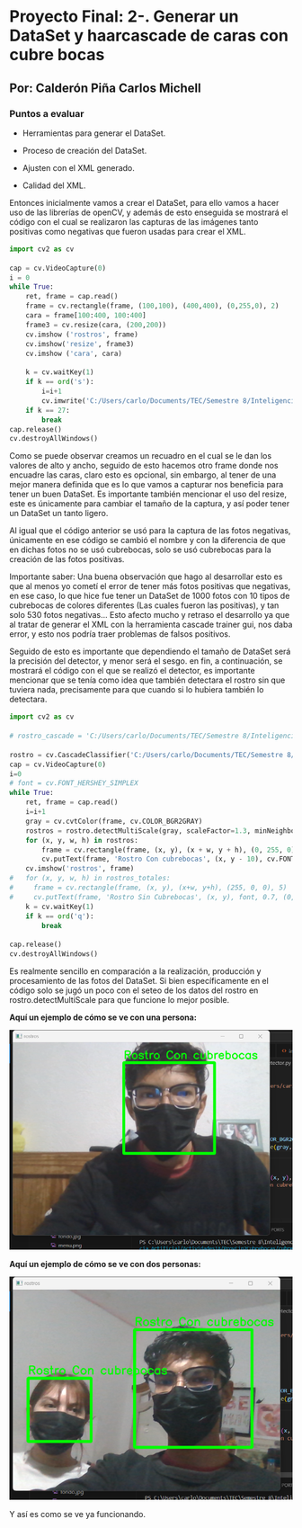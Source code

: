 # Proyecto Final: 2-. Generar un DataSet y haarcascade de caras con cubre bocas

## Por: Calderón Piña Carlos Michell

### Puntos a evaluar

* Herramientas para generar el DataSet.
  
* Proceso de creación del DataSet.
  
* Ajusten con el XML generado.
  
* Calidad del XML.

Entonces inicialmente vamos a crear el DataSet, para ello vamos a hacer uso de las librerías de openCV, y además de esto enseguida se mostrará el código con el cual se realizaron las capturas de las imágenes tanto positivas como negativas que fueron usadas para crear el XML.

```Python
import cv2 as cv

cap = cv.VideoCapture(0)
i = 0
while True:
    ret, frame = cap.read()
    frame = cv.rectangle(frame, (100,100), (400,400), (0,255,0), 2)
    cara = frame[100:400, 100:400] 
    frame3 = cv.resize(cara, (200,200))
    cv.imshow ('rostros', frame)
    cv.imshow('resize', frame3)
    cv.imshow ('cara', cara)

    k = cv.waitKey(1)
    if k == ord('s'):
        i=i+1
        cv.imwrite('C:/Users/carlo/Documents/TEC/Semestre 8/Inteligencia Artificial/ActividadesIA/ProyFin2Cubrebocas/ConCubrebocasPositivas/Positiva'+str(i)+'.jpg', frame3)
    if k == 27:
        break
cap.release()
cv.destroyAllWindows()

```

Como se puede observar creamos un recuadro en el cual se le dan los valores de alto y ancho, seguido de esto hacemos otro frame donde nos encuadre las caras, claro esto es opcional, sin embargo, al tener de una mejor manera definida que es lo que vamos a capturar nos beneficia para tener un buen DataSet. Es importante también mencionar el uso del resize, este es únicamente para cambiar el tamaño de la captura, y así poder tener un DataSet un tanto ligero.

Al igual que el código anterior se usó para la captura de las fotos negativas, únicamente en ese código se cambió el nombre y con la diferencia de que en dichas fotos no se usó cubrebocas, solo se usó cubrebocas para la creación de las fotos positivas.

Importante saber: Una buena observación que hago al desarrollar esto es que al menos yo cometí el error de tener más fotos positivas que negativas, en ese caso, lo que hice fue tener un DataSet de 1000 fotos con 10 tipos de cubrebocas de colores diferentes (Las cuales fueron las positivas), y tan solo 530 fotos negativas... Esto afecto mucho y retraso el desarrollo ya que al tratar de generar el XML con la herramienta cascade trainer gui, nos daba error, y esto nos podría traer problemas de falsos positivos.

Seguido de esto es importante que dependiendo el tamaño de DataSet será la precisión del detector, y menor será el sesgo. en fin, a continuación, se mostrará el código con el que se realizó el detector, es importante mencionar que se tenía como idea que también detectara el rostro sin que tuviera nada, precisamente para que cuando si lo hubiera también lo detectara.

```Python
import cv2 as cv

# rostro_cascade = 'C:/Users/carlo/Documents/TEC/Semestre 8/Inteligencia Artificial/ActividadesIA/ProyFin2Cubrebocas/haarcascade_frontalface_alt.xml' 

rostro = cv.CascadeClassifier('C:/Users/carlo/Documents/TEC/Semestre 8/Inteligencia Artificial/ActividadesIA/ProyFin2Cubrebocas/DataSet/classifier/cascade.xml')
cap = cv.VideoCapture(0)
i=0
# font = cv.FONT_HERSHEY_SIMPLEX
while True:
    ret, frame = cap.read()
    i=i+1
    gray = cv.cvtColor(frame, cv.COLOR_BGR2GRAY)
    rostros = rostro.detectMultiScale(gray, scaleFactor=1.3, minNeighbors=30, minSize=(80, 80))
    for (x, y, w, h) in rostros:
        frame = cv.rectangle(frame, (x, y), (x + w, y + h), (0, 255, 0), 5)
        cv.putText(frame, 'Rostro Con cubrebocas', (x, y - 10), cv.FONT_HERSHEY_SIMPLEX, 0.9, (0, 255, 0), 2)
    cv.imshow('rostros', frame)
#   for (x, y, w, h) in rostros_totales:
#     frame = cv.rectangle(frame, (x, y), (x+w, y+h), (255, 0, 0), 5)
#     cv.putText(frame, 'Rostro Sin Cubrebocas', (x, y), font, 0.7, (0, 0, 255), 2)
    k = cv.waitKey(1)
    if k == ord('q'):
        break

cap.release()
cv.destroyAllWindows()

```

Es realmente sencillo en comparación a la realización, producción y procesamiento de las fotos del DataSet.
Si bien específicamente en el código solo se jugó un poco con el seteo de los datos del rostro en rostro.detectMultiScale para que funcione lo mejor posible.

__Aquí un ejemplo de cómo se ve con una persona:__

![yo con cubrebocas](rostromio.png)

__Aquí un ejemplo de cómo se ve con dos personas:__

![yo con cubrebocas](evidenciacubre.png)

Y así es como se ve ya funcionando.
